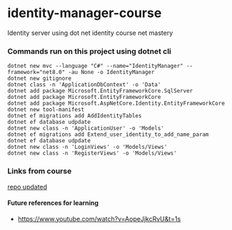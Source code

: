 # identity-manager-course
Identity server using dot net identity course net mastery

### Commands run on this project using dotnet cli
``` terminal
dotnet new mvc --language "C#" --name="IdentityManager" --framework="net8.0" -au None -o IdentityManager
dotnet new gitignore
dotnet class -n 'ApplicationDbContext' -o 'Data'
dotnet add package Microsoft.EntityFrameworkCore.SqlServer
dotnet add package Microsoft.EntityFrameworkCore
dotnet add package Microsoft.AspNetCore.Identity.EntityFrameworkCore
dotnet new tool-manifest
dotnet ef migrations add AddIdentityTables
dotnet ef database udpdate
dotnet new class -n 'ApplicationUser' -o 'Models'
dotnet ef migrations add Extend_user_identity_to_add_name_param
dotnet ef database udpdate
dotnet new class -n 'LoginViews' -o 'Models/Views'
dotnet new class -n 'RegisterViews' -o 'Models/Views'
```

### Links from course
[repo updated](https://github.com/bhrugen/IdentityManager_NET8)

#### Future references for learning
- https://www.youtube.com/watch?v=AopeJjkcRvU&t=1s
